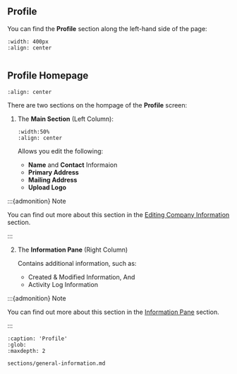 ## Profile



You can find the **Profile** section along the left-hand side of the page:


```{figure} ../_static/solo_app/Profile/profile-location.png
:width: 400px
:align: center
```



```{include} ../QuickTips/TogglePrimarySidebar.md
```


## Profile Homepage


```{figure} ../_static/solo_app/Profile/profile-hompage.png
:align: center
```

There are two sections on the hompage of the **Profile** screen:


1. The **Main Section** (Left Column):

   ```{figure} ../_static/solo_app/Profile/main-section.png
   :width:50%
   :align: center
   ```

   
   Allows you edit the following:

   - **Name** and **Contact** Informaion
   - **Primary Address** 
   - **Mailing Address**
   - **Upload Logo**
   

:::{admonition} Note

You can find out more about this section in the [Editing Company Information](sections/general-information.md) section.

:::



2. The **Information Pane** (Right Column)

   Contains additional information, such as:

   - Created & Modified Information, And
   - Activity Log Information
  
 

:::{admonition} Note

You can find out more about this section in the [Information Pane](sections/information-pane.md) section.

:::




```{toctree}
:caption: 'Profile'
:glob:
:maxdepth: 2

sections/general-information.md
```